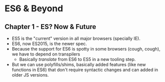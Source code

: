 # ES6 & Beyond

## Chapter 1 - ES? Now & Future

* ES5 is the "current" version in all major browsers (specially IE).
* ES6, now ES2015, is the newer spec.
* Because the support for ES6 is spotty in some browsers (cough, cough), we have to depend on transpilers
	* Basically *translate* from ES6 to ES5 in a new tooling step.
* But we can use polyfills/shims, basically added features (like new functions in ES6) that don't require syntactic changes and can added in older JS versions.